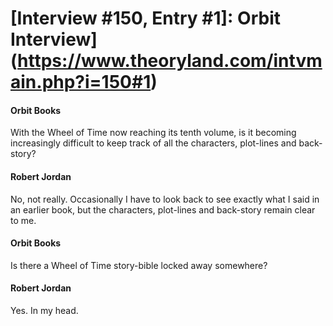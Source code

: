 # [Interview #150, Entry #1]: Orbit Interview](https://www.theoryland.com/intvmain.php?i=150#1)

#### Orbit Books

With the Wheel of Time now reaching its tenth volume, is it becoming increasingly difficult to keep track of all the characters, plot-lines and back-story?

#### Robert Jordan

No, not really. Occasionally I have to look back to see exactly what I said in an earlier book, but the characters, plot-lines and back-story remain clear to me.

#### Orbit Books

Is there a Wheel of Time story-bible locked away somewhere?

#### Robert Jordan

Yes. In my head.

